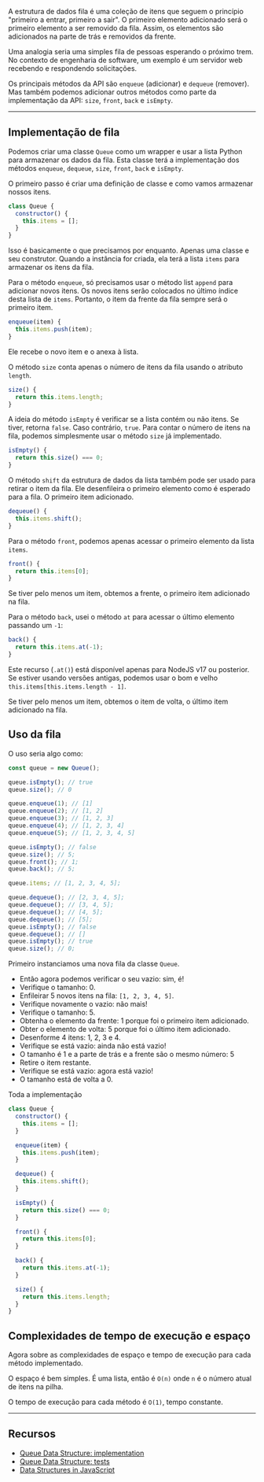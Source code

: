 A estrutura de dados fila é uma coleção de itens que seguem o princípio "primeiro a entrar, primeiro a sair". O primeiro elemento adicionado será o primeiro elemento a ser removido da fila. Assim, os elementos são adicionados na parte de trás e removidos da frente.

Uma analogia seria uma simples fila de pessoas esperando o próximo trem. No contexto de engenharia de software, um exemplo é um servidor web recebendo e respondendo solicitações.

Os principais métodos da API são `enqueue` (adicionar) e `dequeue` (remover). Mas também podemos adicionar outros métodos como parte da implementação da API: `size`, `front`, `back` e `isEmpty`.

---

## Implementação de fila

Podemos criar uma classe `Queue` como um wrapper e usar a lista Python para armazenar os dados da fila. Esta classe terá a implementação dos métodos `enqueue`, `dequeue`, `size`, `front`, `back` e `isEmpty`.

O primeiro passo é criar uma definição de classe e como vamos armazenar nossos itens.

```javascript
class Queue {
  constructor() {
    this.items = [];
  }
}
```

Isso é basicamente o que precisamos por enquanto. Apenas uma classe e seu construtor. Quando a instância for criada, ela terá a lista `items` para armazenar os itens da fila.

Para o método `enqueue`, só precisamos usar o método list `append` para adicionar novos itens. Os novos itens serão colocados no último índice desta lista de `items`. Portanto, o item da frente da fila sempre será o primeiro item.

```javascript
enqueue(item) {
  this.items.push(item);
}
```

Ele recebe o novo item e o anexa à lista.

O método `size` conta apenas o número de itens da fila usando o atributo `length`.

```javascript
size() {
  return this.items.length;
}
```

A ideia do método `isEmpty` é verificar se a lista contém ou não itens. Se tiver, retorna `false`. Caso contrário, `true`. Para contar o número de itens na fila, podemos simplesmente usar o método `size` já implementado.

```javascript
isEmpty() {
  return this.size() === 0;
}
```

O método `shift` da estrutura de dados da lista também pode ser usado para retirar o item da fila. Ele desenfileira o primeiro elemento como é esperado para a fila. O primeiro item adicionado.

```javascript
dequeue() {
  this.items.shift();
}
```

Para o método `front`, podemos apenas acessar o primeiro elemento da lista `items`.

```javascript
front() {
  return this.items[0];
}
```

Se tiver pelo menos um item, obtemos a frente, o primeiro item adicionado na fila.

Para o método `back`, usei o método `at` para acessar o último elemento passando um `-1`:

```javascript
back() {
  return this.items.at(-1);
}
```

Este recurso (`.at()`) está disponível apenas para NodeJS v17 ou posterior. Se estiver usando versões antigas, podemos usar o bom e velho `this.items[this.items.length - 1]`.

Se tiver pelo menos um item, obtemos o item de volta, o último item adicionado na fila.

## Uso da fila

O uso seria algo como:

```javascript
const queue = new Queue();

queue.isEmpty(); // true
queue.size(); // 0

queue.enqueue(1); // [1]
queue.enqueue(2); // [1, 2]
queue.enqueue(3); // [1, 2, 3]
queue.enqueue(4); // [1, 2, 3, 4]
queue.enqueue(5); // [1, 2, 3, 4, 5]

queue.isEmpty(); // false
queue.size(); // 5;
queue.front(); // 1;
queue.back(); // 5;

queue.items; // [1, 2, 3, 4, 5];

queue.dequeue(); // [2, 3, 4, 5];
queue.dequeue(); // [3, 4, 5];
queue.dequeue(); // [4, 5];
queue.dequeue(); // [5];
queue.isEmpty(); // false
queue.dequeue(); // []
queue.isEmpty(); // true
queue.size(); // 0;
```

Primeiro instanciamos uma nova fila da classe `Queue`.

- Então agora podemos verificar o seu vazio: sim, é!
- Verifique o tamanho: 0.
- Enfileirar 5 novos itens na fila: `[1, 2, 3, 4, 5]`.
- Verifique novamente o vazio: não mais!
- Verifique o tamanho: 5.
- Obtenha o elemento da frente: 1 porque foi o primeiro item adicionado.
- Obter o elemento de volta: 5 porque foi o último item adicionado.
- Desenforme 4 itens: 1, 2, 3 e 4.
- Verifique se está vazio: ainda não está vazio!
- O tamanho é 1 e a parte de trás e a frente são o mesmo número: 5
- Retire o item restante.
- Verifique se está vazio: agora está vazio!
- O tamanho está de volta a 0.

Toda a implementação

```javascript
class Queue {
  constructor() {
    this.items = [];
  }

  enqueue(item) {
    this.items.push(item);
  }

  dequeue() {
    this.items.shift();
  }

  isEmpty() {
    return this.size() === 0;
  }

  front() {
    return this.items[0];
  }

  back() {
    return this.items.at(-1);
  }

  size() {
    return this.items.length;
  }
}
```

## Complexidades de tempo de execução e espaço

Agora sobre as complexidades de espaço e tempo de execução para cada método implementado.

O espaço é bem simples. É uma lista, então é `O(n)` onde `n` é o número atual de itens na pilha.

O tempo de execução para cada método é `O(1)`, tempo constante.

---

## Recursos

- [Queue Data Structure: implementation](https://github.com/imteekay/algorithms/blob/master/computer_science/data_structures/queue/queue.js)
- [Queue Data Structure: tests](https://github.com/imteekay/algorithms/blob/master/computer_science/data_structures/queue/tests/queue.test.js)
- [Data Structures in JavaScript](/series/data-structures-in-javascript)

